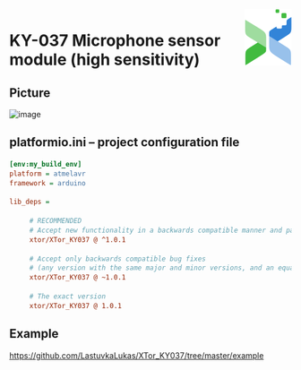 <img src="img/logo.png" align="right" />

# KY-037 Microphone sensor module (high sensitivity)

## Picture
![image](https://user-images.githubusercontent.com/84145589/118643946-7d227e00-b7dd-11eb-90e2-e8a76b26ad58.png)

## platformio.ini – project configuration file
```ini
[env:my_build_env]
platform = atmelavr
framework = arduino

lib_deps =

     # RECOMMENDED
     # Accept new functionality in a backwards compatible manner and patches
     xtor/XTor_KY037 @ ^1.0.1

     # Accept only backwards compatible bug fixes
     # (any version with the same major and minor versions, and an equal or greater patch version)
     xtor/XTor_KY037 @ ~1.0.1

     # The exact version
     xtor/XTor_KY037 @ 1.0.1
```

## Example
https://github.com/LastuvkaLukas/XTor_KY037/tree/master/example
